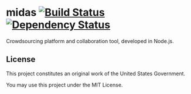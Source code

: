 midas [![Build Status](https://travis-ci.org/Innovation-Toolkit/midas.png?branch=master)](https://travis-ci.org/Innovation-Toolkit/midas) [![Dependency Status](https://gemnasium.com/Innovation-Toolkit/midas.png)](https://gemnasium.com/Innovation-Toolkit/midas)
=====

Crowdsourcing platform and collaboration tool, developed in Node.js.

## License

This project constitutes an original work of the United States Government.

You may use this project under the MIT License.